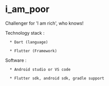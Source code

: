 # i_am_poor

Challenger for 'I am rich', who knows!

Technology stack :

      * Dart (language)
      
      * Flutter (Framework)
      
Software :

      * Android studio or VS code
      
      * Flutter sdk, android sdk, gradle support
